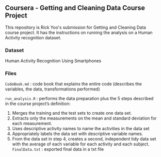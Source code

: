 ## Coursera - Getting and Cleaning Data Course Project
This repository is Rick Yoo's submission for Getting and Cleaning Data course project. 
It has the instructions on running the analysis on a Human Activity recognition dataset.

### Dataset
Human Activity Recognition Using Smartphones

### Files
`CodeBook.md` : code book that explains the entire code (describes the variables, the data, transformations performed)

`run_analysis.R` : performs the data preparation plus the 5 steps described in the course project’s definition:
1. Merges the training and the test sets to create one data set.
2. Extracts only the measurements on the mean and standard deviation for each measurement.
3. Uses descriptive activity names to name the activities in the data set
4. Appropriately labels the data set with descriptive variable names.
5. From the data set in step 4, creates a second, independent tidy data set with the average of each variable for each activity and each subject.    
`FinalData.txt` : exported final data in a txt file
